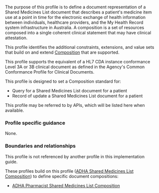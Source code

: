 The purpose of this profile is to define a document representation of a Shared Medicines List document that describes a patient's medicine item use at a point in time for the electronic exchange of health information between individuals, healthcare providers, and the My Health Record system infrastructure in Australia. A composition is a set of resources composed into a single coherent clinical statement that may have clinical attestation.

This profile identifies the additional constraints, extensions, and value sets that build on and extend [Composition](http://hl7.org/fhir/R4/composition.html) that are supported. 

This profile supports the equivalent of a HL7 CDA instance conformance Level 3A or 3B clinical document as defined in the Agency's Common Conformance Profile for Clinical Documents.

This profile is designed to set a Composition standard for:
* Query for a Shared Medicines List document for a patient
* Record of update a Shared Medicines List document for a patient

This profile may be referred to by APIs, which will be listed here when available.


### Profile specific guidance
None.


### Boundaries and relationships
This profile is not referenced by another profile in this implementation guide.  

These profiles build on this profile ([ADHA Shared Medicines List Composition](StructureDefinition-dh-composition-sml-1.html)) to define specific document compositions:
* [ADHA Pharmacist Shared Medicines List Composition](StructureDefinition-dh-composition-psml-1.html)

